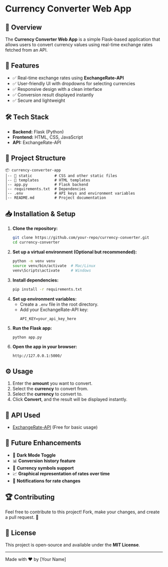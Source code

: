 # Currency Converter Web App

## 📌 Overview

The **Currency Converter Web App** is a simple Flask-based application that allows users to convert currency values using real-time exchange rates fetched from an API.

## 🚀 Features

- ✅ Real-time exchange rates using **ExchangeRate-API**
- ✅ User-friendly UI with dropdowns for selecting currencies
- ✅ Responsive design with a clean interface
- ✅ Conversion result displayed instantly
- ✅ Secure and lightweight

## 🛠️ Tech Stack

- **Backend:** Flask (Python)
- **Frontend:** HTML, CSS, JavaScript
- **API:** ExchangeRate-API

## 📂 Project Structure

```
📦 currency-converter-app
│-- 📂 static          # CSS and other static files
│-- 📂 templates       # HTML templates
│-- app.py            # Flask backend
│-- requirements.txt  # Dependencies
│-- .env              # API keys and environment variables
│-- README.md         # Project documentation
```

## 📥 Installation & Setup

1. **Clone the repository:**
   ```bash
   git clone https://github.com/your-repo/currency-converter.git
   cd currency-converter
   ```
2. **Set up a virtual environment (Optional but recommended):**
   ```bash
   python -m venv venv
   source venv/bin/activate  # Mac/Linux
   venv\Scripts\activate     # Windows
   ```
3. **Install dependencies:**
   ```bash
   pip install -r requirements.txt
   ```
4. **Set up environment variables:**
   - Create a `.env` file in the root directory.
   - Add your ExchangeRate-API key:
     ```env
     API_KEY=your_api_key_here
     ```
5. **Run the Flask app:**
   ```bash
   python app.py
   ```
6. **Open the app in your browser:**
   ```
   http://127.0.0.1:5000/
   ```

## ⚙️ Usage

1. Enter the **amount** you want to convert.
2. Select the **currency** to convert from.
3. Select the **currency** to convert to.
4. Click **Convert**, and the result will be displayed instantly.

## 📌 API Used

- [ExchangeRate-API](https://www.exchangerate-api.com/) (Free for basic usage)

## 🎯 Future Enhancements

- 🌙 **Dark Mode Toggle**
- 📊 **Conversion history feature**
- 📌 **Currency symbols support**
- 📈 **Graphical representation of rates over time**
- 🔔 **Notifications for rate changes**

## 🏆 Contributing

Feel free to contribute to this project! Fork, make your changes, and create a pull request. 🚀

## 📝 License

This project is open-source and available under the **MIT License**.

---

Made with ❤️ by [Your Name]

